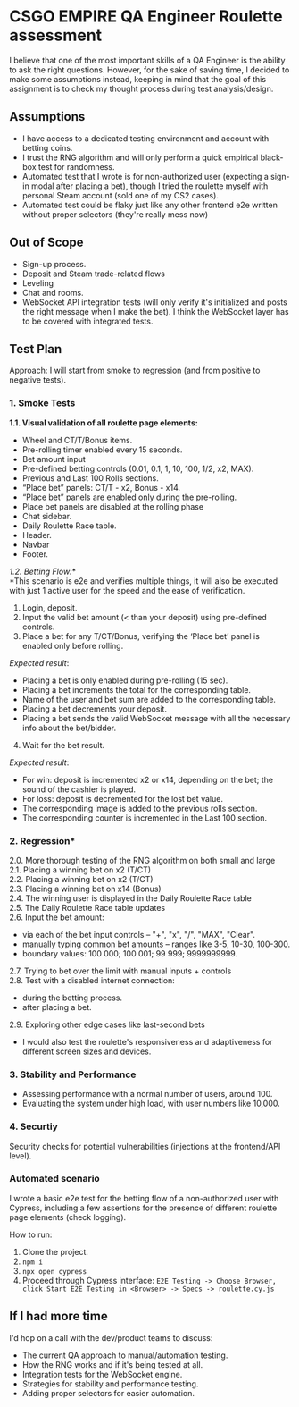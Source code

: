 # CSGO EMPIRE QA Engineer Roulette assessment
I believe that one of the most important skills of a QA Engineer is the ability to ask the right questions. However, for the sake of saving time, I decided to make some assumptions instead, keeping in mind that the goal of this assignment is to check my thought process during test analysis/design.

## Assumptions
- I have access to a dedicated testing environment and account with betting coins.
- I trust the RNG algorithm and will only perform a quick empirical black-box test for randomness. 
- Automated test that I wrote is for non-authorized user (expecting a sign-in modal after placing a bet), though I tried the roulette myself with personal Steam account (sold one of my CS2 cases).
- Automated test could be flaky just like any other frontend e2e written without proper selectors (they're really mess now)

## Out of Scope
- Sign-up process.
- Deposit and Steam trade-related flows
- Leveling
- Chat and rooms.
- WebSocket API integration tests (will only verify it's initialized and posts the right message when I make the bet). 
I think the WebSocket layer has to be covered with integrated tests.

## Test Plan
Approach: I will start from smoke to regression (and from positive to negative tests).

### 1. Smoke Tests

**1.1. Visual validation of all roulette page elements:**
- Wheel and CT/T/Bonus items.
- Pre-rolling timer enabled every 15 seconds.
- Bet amount input
- Pre-defined betting controls (0.01, 0.1, 1, 10, 100, 1/2, x2, MAX).
- Previous and Last 100 Rolls sections.
- “Place bet” panels: CT/T - x2, Bonus - x14.
- “Place bet” panels are enabled only during the pre-rolling.
- Place bet panels are disabled at the rolling phase
- Chat sidebar.
- Daily Roulette Race table.
- Header.
- Navbar
- Footer.
  
**1.2. Betting Flow*:**  
*This scenario is e2e and verifies multiple things, it will also be executed with just 1 active user for the speed and the ease of verification.

1) Login, deposit.
2) Input the valid bet amount (< than your deposit) using pre-defined controls.
3) Place a bet for any T/CT/Bonus, verifying the ‘Place bet’ panel is enabled only before rolling.

*Expected result*:
- Placing a bet is only enabled during pre-rolling (15 sec).
- Placing a bet increments the total for the corresponding table.
- Name of the user and bet sum are added to the corresponding table.
- Placing a bet decrements your deposit.
- Placing a bet sends the valid WebSocket message with all the necessary info about the bet/bidder.
4) Wait for the bet result.

*Expected result*:
- For win: deposit is incremented x2 or x14, depending on the bet; the sound of the cashier is played.
- For loss: deposit is decremented for the lost bet value.
- The corresponding image is added to the previous rolls section.
- The corresponding counter is incremented in the Last 100 section.

### 2. Regression*

2.0. More thorough testing of the RNG algorithm on both small and large  
2.1. Placing a winning bet on x2 (T/CT)  
2.2. Placing a winning bet on x2 (T/CT)  
2.3. Placing a winning bet on x14 (Bonus)  
2.4. The winning user is displayed in the Daily Roulette Race table  
2.5. The Daily Roulette Race table updates  
2.6. Input the bet amount:  
- via each of the bet input controls – "+", "x", "/", "MAX", "Clear".
- manually typing common bet amounts – ranges like 3-5, 10-30, 100-300.
- boundary values: 100 000; 100 001; 99 999; 9999999999.

2.7. Trying to bet over the limit with manual inputs + controls  
2.8. Test with a disabled internet connection:  
- during the betting process.
- after placing a bet.

2.9. Exploring other edge cases like last-second bets  

* I would also test the roulette's responsiveness and adaptiveness for different screen sizes and devices.

### 3. Stability and Performance
- Assessing performance with a normal number of users, around 100.
- Evaluating the system under high load, with user numbers like 10,000.

### 4. Securtiy
Security checks for potential vulnerabilities (injections at the frontend/API level).

### Automated scenario
I wrote a basic e2e test for the betting flow of a non-authorized user with Cypress, including a few assertions for the presence of different roulette page elements (check logging).

How to run: 
1. Clone the project.
2. `npm i`
3. `npx open cypress` 
4. Proceed through Cypress interface: `E2E Testing -> Choose Browser, click Start E2E Testing in <Browser> -> Specs -> roulette.cy.js`

## If I had more time
I'd hop on a call with the dev/product teams to discuss:
- The current QA approach to manual/automation testing.
- How the RNG works and if it's being tested at all.
- Integration tests for the WebSocket engine.
- Strategies for stability and performance testing.
- Adding proper selectors for easier automation.
